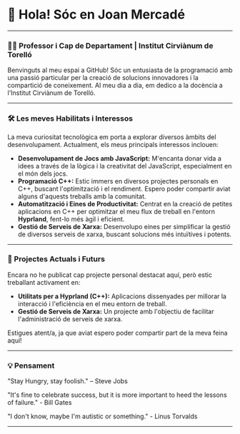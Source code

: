 # 👋 Hola! Sóc en Joan Mercadé

---

### **👨‍🏫 Professor i Cap de Departament | Institut Cirviànum de Torelló**

Benvinguts al meu espai a GitHub! Sóc un entusiasta de la programació amb una passió particular per la creació de solucions innovadores i la compartició de coneixement. Al meu dia a dia, em dedico a la docència a l'Institut Cirviànum de Torelló.

---

### **🛠️ Les meves Habilitats i Interessos**

La meva curiositat tecnològica em porta a explorar diversos àmbits del desenvolupament. Actualment, els meus principals interessos inclouen:

* **Desenvolupament de Jocs amb JavaScript:** M'encanta donar vida a idees a través de la lògica i la creativitat del JavaScript, especialment en el món dels jocs.
* **Programació C++:** Estic immers en diversos projectes personals en C++, buscant l'optimització i el rendiment. Espero poder compartir aviat alguns d'aquests treballs amb la comunitat.
* **Automatització i Eines de Productivitat:** Centrat en la creació de petites aplicacions en C++ per optimitzar el meu flux de treball en l'entorn **Hyprland**, fent-lo més àgil i eficient.
* **Gestió de Serveis de Xarxa:** Desenvolupo eines per simplificar la gestió de diversos serveis de xarxa, buscant solucions més intuïtives i potents.

---

### **🚀 Projectes Actuals i Futurs**

Encara no he publicat cap projecte personal destacat aquí, però estic treballant activament en:

* **Utilitats per a Hyprland (C++):** Aplicacions dissenyades per millorar la interacció i l'eficiència en el meu entorn de treball.
* **Gestió de Serveis de Xarxa:** Un projecte amb l'objectiu de facilitar l'administració de serveis de xarxa.

Estigues atent/a, ja que aviat espero poder compartir part de la meva feina aquí!

---

### **💡 Pensament**

"Stay Hungry, stay foolish." – Steve Jobs

"It's fine to celebrate success, but it is more important to heed the lessons of failure." - Bill Gates

"I don't know, maybe I'm autistic or something." - Linus Torvalds 

---
